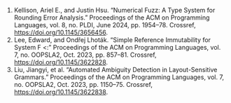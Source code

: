1. Kellison, Ariel E., and Justin Hsu. “Numerical Fuzz: A Type System for Rounding Error Analysis.” Proceedings of the ACM on Programming Languages, vol. 8, no. PLDI, June 2024, pp. 1954–78. Crossref, <a href='https://doi.org/10.1145/3656456' target='_blank'>https://doi.org/10.1145/3656456</a>.
2. Lee, Edward, and Ondřej Lhoták. “Simple Reference Immutability for System F &lt;:” Proceedings of the ACM on Programming Languages, vol. 7, no. OOPSLA2, Oct. 2023, pp. 857–81. Crossref, <a href='https://doi.org/10.1145/3622828' target='_blank'>https://doi.org/10.1145/3622828</a>.
3. Liu, Jiangyi, et al. “Automated Ambiguity Detection in Layout-Sensitive Grammars.” Proceedings of the ACM on Programming Languages, vol. 7, no. OOPSLA2, Oct. 2023, pp. 1150–75. Crossref, <a href='https://doi.org/10.1145/3622838' target='_blank'>https://doi.org/10.1145/3622838</a>.